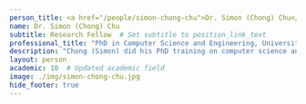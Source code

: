 ```yaml
---
person_title: <a href="/people/simon-chong-chu">Dr. Simon (Chong) Chu</a>
name: Dr. Simon (Chong) Chu
subtitle: Research Fellow  # Set subtitle to position_link_text
professional_title: "PhD in Computer Science and Engineering, University of Connecticut, Postdoctoral Fellow (2017-2022), Principal Data Scientist, ROME Therapeutics"
description: "Chong (Simon) did his PhD training on computer science and engineering at University of Connecticut. He is interested in algorithm design and method development in fields of computational genomics and bioinformatics. During his PhD period, he has developed several open source tools on structural variation calling and genotyping, de novo repeats assembly, gap closing on draft genomes.He is currently working on structural variation and copy number analysis in normal and cancer cells."
layout: person
academic: 10  # Updated academic field
image: ./img/simon-chong-chu.jpg
hide_footer: true
---
```

